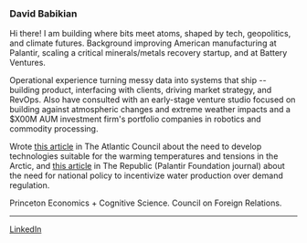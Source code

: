 ### David Babikian

Hi there! I am building where bits meet atoms, shaped by tech, geopolitics, and climate futures. Background improving American manufacturing at Palantir, scaling a critical minerals/metals recovery startup, and at Battery Ventures.

Operational experience turning messy data into systems that ship -- building product, interfacing with clients, driving market strategy, and RevOps.
Also have consulted with an early-stage venture studio focused on building against atmospheric changes and extreme weather impacts and a $X00M AUM investment firm's portfolio companies in robotics and commodity processing.

Wrote [this article](https://www.atlanticcouncil.org/blogs/new-atlanticist/nato-needs-a-strategy-to-address-russias-arctic-expansion/) in The Atlantic Council about the need to develop technologies suitable for the warming temperatures and tensions in the Arctic, and [this article](https://therepublicjournal.com/web-exclusives/fixing-americas-dry-bottleneck/) in The Republic (Palantir Foundation journal) about the need for national policy to incentivize water production over demand regulation.

Princeton Economics + Cognitive Science. Council on Foreign Relations.

---------
[LinkedIn](https://www.linkedin.com/in/david-babikian-247b47123/)
